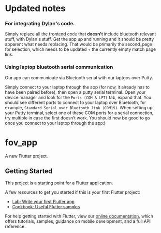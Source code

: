 # Updated notes 
### For integrating Dylan's code. 
Simply replace all the frontend code that **doesn't** include bluetooth relevant stuff, with 
Dylan's stuff. Get the app up and running and it should be pretty apparent what needs replacing. 
That would be primarily the second_page for selection, which needs to be updated + the currently
empty match page link.



### Using laptop bluetooth serial communication
Our app can communicate via Bluetooth serial with our laptops over Putty. 

Simply connect to your laptop through the app (for now, it already has to have been paired before),
then open a putty serial terminal. Open your device manager and look for the `Ports (COM & LPT)` 
tab, expand that. You should see different ports to connect to your laptop over Bluetooth, for 
example, `Standard Serial over Bluetooth link (COM19)`. When setting up your Putty terminal,
select one of these COM ports for a serial connection, try multiple in case the first doesn't work. 
You should now be good to go once you connect to your laptop through the app:)



# fov_app

A new Flutter project.

## Getting Started

This project is a starting point for a Flutter application.

A few resources to get you started if this is your first Flutter project:

- [Lab: Write your first Flutter app](https://flutter.dev/docs/get-started/codelab)
- [Cookbook: Useful Flutter samples](https://flutter.dev/docs/cookbook)

For help getting started with Flutter, view our
[online documentation](https://flutter.dev/docs), which offers tutorials,
samples, guidance on mobile development, and a full API reference.
